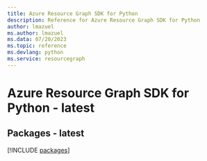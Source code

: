 ```yaml
---
title: Azure Resource Graph SDK for Python
description: Reference for Azure Resource Graph SDK for Python
author: lmazuel
ms.author: lmazuel
ms.data: 07/20/2023
ms.topic: reference
ms.devlang: python
ms.service: resourcegraph
---
```

# Azure Resource Graph SDK for Python - latest
## Packages - latest
[!INCLUDE [packages](resource-graph-index.md)]